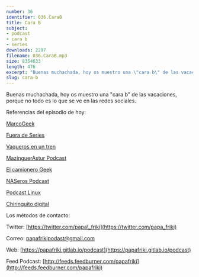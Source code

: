 ```yaml
---
number: 36
identifier: 036.CaraB
title: Cara B
subject:
- podcast
- cara b
- series
downloads: 2297
filename: 036.CaraB.mp3
size: 8354633
length: 476
excerpt: "Buenas muchachada, hoy os muestro una \"cara b\" de las vacaciones, porque no todo es lo que se ve en las redes sociales.  \n\nReferencias del episodio de hoy:\n\n[MarcoGeek](https://www.ivoox.com/podcast-marcogeek_sq_f1151977_1.html)\n\n[Fuera de Series](http://www.ivoox.com/p_sq_f12063_1.html)\n\n[Vaqueros en un tren](http://www.ivoox.com/p_sq_f1315616_1.html)\n\n[MazinguerAstur Podcast](http://feeds.feedburner.com/Mazingerastur)\n\n[El camionero Geek](http://www.ivoox.com/p_sq_f142099_1.html)\n\n[NASeros Podcast](http://www.ivoox.com/p_sq_f1179187_1.html)\n\n[Podcast Linux](http://www.ivoox.com/p_sq_f1297890_1.html)\n\n[Chiringuito digital](http://www.ivoox.com/p_sq_f197142_1.html)\n\nLos métodos de contacto:\n\nTwitter: [https://twitter.com/papa\\_friki](https://twitter.com/papa_friki)\n\nCorreo: [papafrikipodast@gmail.com](https://archive.org/details/papafrikipodast@gmail.com)\n\nWeb: [https://papafriki.gitlab.io/podcast](https://papafriki.gitlab.io/podcast)\n\nFeed Podcast: [http://feeds.feedburner.com/papafriki](http://feeds.feedburner.com/papafriki)"
slug: cara-b
---
```

Buenas muchachada, hoy os muestro una "cara b" de las vacaciones, porque no todo es lo que se ve en las redes sociales.

Referencias del episodio de hoy:

[MarcoGeek](https://www.ivoox.com/podcast-marcogeek_sq_f1151977_1.html)

[Fuera de Series](http://www.ivoox.com/p_sq_f12063_1.html)

[Vaqueros en un tren](http://www.ivoox.com/p_sq_f1315616_1.html)

[MazinguerAstur Podcast](http://feeds.feedburner.com/Mazingerastur)

[El camionero Geek](http://www.ivoox.com/p_sq_f142099_1.html)

[NASeros Podcast](http://www.ivoox.com/p_sq_f1179187_1.html)

[Podcast Linux](http://www.ivoox.com/p_sq_f1297890_1.html)

[Chiringuito digital](http://www.ivoox.com/p_sq_f197142_1.html)

Los métodos de contacto:

Twitter: [https://twitter.com/papa\_friki](https://twitter.com/papa_friki)

Correo: [papafrikipodast@gmail.com](https://archive.org/details/papafrikipodast@gmail.com)

Web: [https://papafriki.gitlab.io/podcast](https://papafriki.gitlab.io/podcast)

Feed Podcast: [http://feeds.feedburner.com/papafriki](http://feeds.feedburner.com/papafriki)
